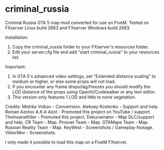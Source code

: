 # criminal_russia
Criminal Russia GTA 5 map mod converted for use on FiveM.
Tested on FXserver Linux build 2683 and FXserver Windows build 2683.

Installation:
  1) Copy the criminal_russia folder to your FXserver's resources folder.
  2) Edit your server.cfg file and add "start criminal_russia" to your resources list.
  
Important:
  1) In GTA 5's advanced video settings, set "Extended distance scaling" to medium or higher, or else some props will not load.
  2) If you encounter any frame drops/lag/freezes you should modify the LOD distance of the props using OpenIV/Codewalker or any text editor.
  3) This version only features 1 LOD and little to none vegetation.

Credits:
  Mishka Volkav - Convertsion.
  Aleksey Kostenko - Support and help.
  Roman Azotov A.K.A Azot - Promoted this project on YouTube / support.
  TheInsaneKiller - Promoted this project.
  Dekurwinator - Map DLC/support and help.
  CR Team - Map.
  Prosvet Team - Map.
  GTAMaps Team - Map.
  Russian Reality Team - Map.
  KeyWest - Screenshots / Gameplay footage.
  ViktorMor - Screenshots.
  
  I only made it possible to load this map on a FiveM FXserver.
